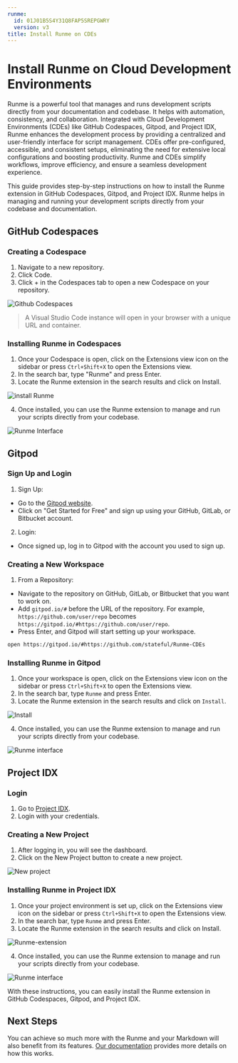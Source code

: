 ```yaml
---
runme:
  id: 01J01B5S4Y31Q8FAP5SREPGWRY
  version: v3
title: Install Runme on CDEs
---
```


# Install Runme on Cloud Development Environments

Runme is a powerful tool that manages and runs development scripts directly from your documentation and codebase. It helps with automation, consistency, and collaboration. Integrated with Cloud Development Environments (CDEs) like GitHub Codespaces, Gitpod, and Project IDX, Runme enhances the development process by providing a centralized and user-friendly interface for script management. CDEs offer pre-configured, accessible, and consistent setups, eliminating the need for extensive local configurations and boosting productivity. Runme and CDEs simplify workflows, improve efficiency, and ensure a seamless development experience.

This guide provides step-by-step instructions on how to install the Runme extension in GitHub Codespaces, Gitpod, and Project IDX. Runme helps in managing and running your development scripts directly from your codebase and documentation.

## GitHub Codespaces

### Creating a Codespace

1. Navigate to a new repository.
2. Click Code.
3. Click + in the Codespaces tab to open a new Codespace on your repository.

![Github Codespaces](../../static/img/installation-page/runme-github-codespaces.png)

> A Visual Studio Code instance will open in your browser with a unique URL and container.

### Installing Runme in Codespaces

1. Once your Codespace is open, click on the Extensions view icon on the sidebar or press `Ctrl+Shift+X` to open the Extensions view.
2. In the search bar, type "Runme" and press Enter.
3. Locate the Runme extension in the search results and click on Install.

![install Runme](../../static/img/installation-page/runme-codespace-install.png)

4. Once installed, you can use the Runme extension to manage and run your scripts directly from your codebase.

![Runme Interface](../../static/img/installation-page/Runme-interface-codespaces.png)

## Gitpod

### Sign Up and Login

1. Sign Up:

* Go to the [Gitpod website](https://gitpod.io/).
* Click on "Get Started for Free" and sign up using your GitHub, GitLab, or Bitbucket account.

2. Login:

* Once signed up, log in to Gitpod with the account you used to sign up.

### Creating a New Workspace

1. From a Repository:

- Navigate to the repository on GitHub, GitLab, or Bitbucket that you want to work on.
- Add `gitpod.io/#` before the URL of the repository. For example, `https://github.com/user/repo` becomes `https://gitpod.io/#https://github.com/user/repo`.
- Press Enter, and Gitpod will start setting up your workspace.

```sh {"id":"01J01CHB3T1KG1ZV9WT59RKDN2"}
open https://gitpod.io/#https://github.com/stateful/Runme-CDEs
```

### Installing Runme in Gitpod

1. Once your workspace is open, click on the Extensions view icon on the sidebar or press `Ctrl+Shift+X` to open the Extensions view.
2. In the search bar, type `Runme` and press Enter.
3. Locate the Runme extension in the search results and click on `Install`.

![Install](../../static/img/installation-page/runme-gitpod.png)

4. Once installed, you can use the Runme extension to manage and run your scripts directly from your codebase.

![Runme interface](../../static/img/installation-page/runme-gitpod-interface.png)

## Project IDX

### Login

1. Go to [Project IDX](https://idx.dev/).
2. Login with your credentials.

### Creating a New Project

1. After logging in, you will see the dashboard.
2. Click on the New Project button to create a new project.

![New project](../../static/img/installation-page/runme-projectidx-project.png)

### Installing Runme in Project IDX

1. Once your project environment is set up, click on the Extensions view icon on the sidebar or press `Ctrl+Shift+X` to open the Extensions view.
2. In the search bar, type `Runme` and press Enter.
3. Locate the Runme extension in the search results and click on Install.

![Runme-extension](../../static/img/installation-page/Runme-projectidx-extension.png)

4. Once installed, you can use the Runme extension to manage and run your scripts directly from your codebase.

![Runme interface](../../static/img/installation-page/runme-projectidx-interface.png)

With these instructions, you can easily install the Runme extension in GitHub Codespaces, Gitpod, and Project IDX.

## **Next Steps**

You can achieve so much more with the Runme and your Markdown will also benefit from its features. [Our documentation](https://docs.runme.dev/how-runme-works/web) provides more details on how this works.
